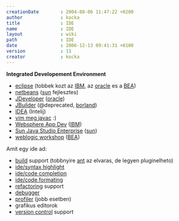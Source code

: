 ```yaml
---
creationDate        : 2004-08-06 11:47:22 +0200 
author              : kocka 
title               : IDE 
name                : IDE 
layout              : wiki 
path                : IDE 
date                : 2006-12-13 09:41:31 +0100 
version             : 11 
creator             : kocka 
---
```

__Integrated Developement Environment__

*   [eclipse](Eclipse.html) (tobbek kozt az [IBM](IBM.html), az [oracle](Oracle.html) es a [BEA](bea.html))
*   [netbeans](Netbeans.html) ([sun](Sun.html) fejlesztes)
*   [JDeveloper](JDeveloper.html) ([oracle](Oracle.html))
*   [JBuilder](JBuilder.html) (@deprecated, [borland](borland.html))
*   [IDEA](IDEA.html) (Intelij)
*   [vim meg javac](vim%20meg%20javac.html) :)
*   [Websphere App Dev](Websphere%20App%20Dev.html) ([IBM](IBM.html))
*   [Sun Java Studio Enterprise](Sun%20Java%20Studio%20Enterprise.html) ([sun](Sun.html))
*   [weblogic workshop](weblogic%20workshop.html) ([BEA](bea.html))

Amit egy ide ad:

*   [build](build.html) support (tobbnyire [ant](ant.html) az elvaras, de legyen pluginelheto)
*   [ide/syntax highlight](Missing.html)
*   [ide/code completion](ide/code%20completion.html)
*   [ide/code formating](ide/code%20formating.html)
*   [refactoring](Refactoring.html) support
*   [debugger](Missing.html)
*   [profiler](profiler.html) (jobb esetben)
*   grafikus editorok
*   [version control](version%20control.html) support


